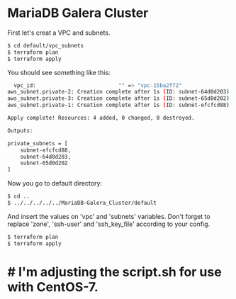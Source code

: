 # MariaDB Galera Cluster

First let's creat a VPC and subnets.

```bash
$ cd default/vpc_subnets
$ terraform plan 
$ terraform apply
```

You should see something like this:

```bash
  vpc_id:                          "" => "vpc-15ba2f72"
aws_subnet.private-2: Creation complete after 1s (ID: subnet-64d0d203)
aws_subnet.private-3: Creation complete after 1s (ID: subnet-65d0d202)
aws_subnet.private-1: Creation complete after 1s (ID: subnet-efcfcd88)

Apply complete! Resources: 4 added, 0 changed, 0 destroyed.

Outputs:

private_subnets = [
    subnet-efcfcd88,
    subnet-64d0d203,
    subnet-65d0d202
]
```

Now you go to default directory:

```bash
$ cd ..
$ ../../../../../MariaDB-Galera_Cluster/default
```

And insert the values on 'vpc' and 'subnets' variables. 
Don't forget to replace 'zone', 'ssh-user' and 'ssh_key_file' according to your config.

```bash
$ terraform plan
$ terraform apply
```

# # I'm adjusting the script.sh for use with CentOS-7.
